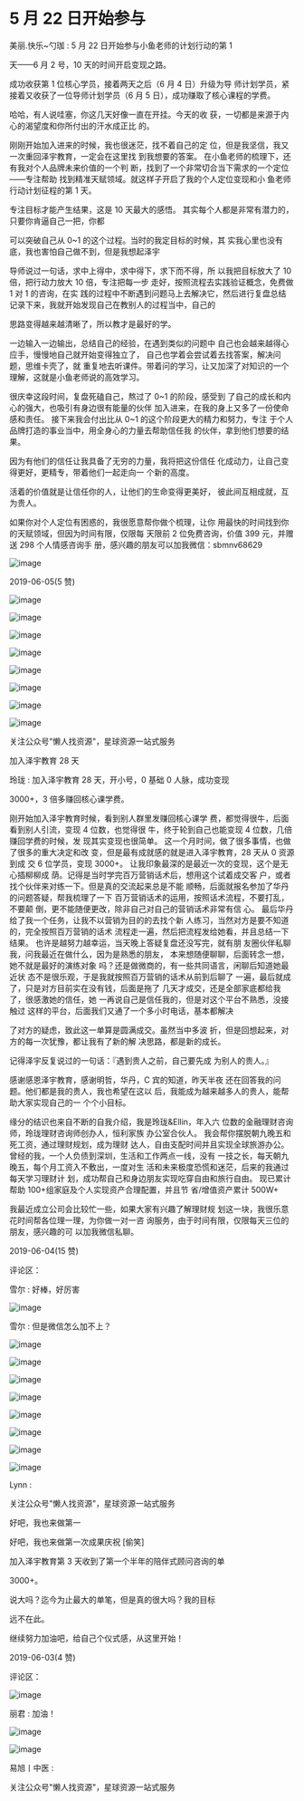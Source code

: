 # 5 月 22 日开始参与

美丽.快乐~勺珈 : 5 月 22 日开始参与小鱼老师的计划行动的第 1

天——6 月 2 号，10 天的时间开启变现之路。

成功收获第 1 位核心学员，接着两天之后（6 月 4 日）升级为导 师计划学员，紧接着又收获了一位导师计划学员（6 月 5 日），成功赚取了核心课程的学费。

哈哈，有人说哇塞，你这几天好像一直在开挂。今天的收 获，一切都是来源于内心的渴望度和你所付出的汗水成正比 的。

刚刚开始加入进来的时候，我也很迷茫，找不着自己的定 位，但是我坚信，我又一次重回泽宇教育，一定会在这里找 到我想要的答案。 在小鱼老师的梳理下，还有我对个人品牌未来价值的一个判 断，找到了一个非常切合当下需求的一个定位——专注帮助 找到精准天赋领域。就这样子开启了我的个人定位变现和小 鱼老师行动计划征程的第 1 天。

专注目标才能产生结果，这是 10 天最大的感悟。 其实每个人都是非常有潜力的，只要你肯逼自己一把，你都

可以突破自己从 0~1 的这个过程。当时的我定目标的时候，其 实我心里也没有底，我也害怕自己做不到，但是我想起泽宇

导师说过一句话，求中上得中，求中得下，求下而不得，所 以我把目标放大了 10 倍，把行动力放大 10 倍，专注把每一步 走好，按照流程去实践验证概念，免费做 1 对 1 的咨询，在实 践的过程中不断遇到问题马上去解决它，然后进行复盘总结 记录下来，我就开始发现自己在教别人的过程当中，自己的

思路变得越来越清晰了，所以教才是最好的学。

一边输入一边输出，总结自己的经验，在遇到类似的问题中 自己也会越来越得心应手，慢慢地自己就开始变得独立了， 自己也学着会尝试着去找答案，解决问题，思维卡壳了，就 重复地去听课件。带着问的学习，让又加深了对知识的一个 理解，这就是小鱼老师说的高效学习。

很庆幸这段时间，复盘死磕自己，熬过了 0~1 的阶段，感受到 了自己的成长和内心的强大，也吸引有身边很有能量的伙伴 加入进来，在我的身上又多了一份使命感和责任。 接下来我会付出比从 0~1 的这个阶段更大的精力和努力，专注 于个人品牌打造的事业当中，用全身心的力量去帮助信任我 的伙伴，拿到他们想要的结果。

因为有他们的信任让我具备了无穷的力量，我将把这份信任 化成动力，让自己变得更好，更精专，带着他们一起走向一 个新的高度。

活着的价值就是让信任你的人，让他们的生命变得更美好， 彼此间互相成就，互为贵人。

如果你对个人定位有困惑的，我很愿意帮你做个梳理，让你 用最快的时间找到你的天赋领域，但因为时间有限，仅限每 天限前 2 位免费咨询，价值 399 元，并赠送 298 个人情感咨询手 册，感兴趣的朋友可以加我微信：sbmnv68629

![image](img/Image_126.png)

2019-06-05(5 赞)

![image](img/Image_127.png)

![image](img/Image_128.png)

![image](img/Image_129.png)

![image](img/Image_130.png)

![image](img/Image_131.png)

![image](img/Image_132.png)

![image](img/Image_133.png)

![image](img/Image_134.png)

关注公众号"懒人找资源"，星球资源一站式服务

加入泽宇教育 28 天

玲珑 : 加入泽宇教育 28 天，开小号，0 基础 0 人脉，成功变现

3000+，3 倍多赚回核心课学费。

刚开始加入泽宇教育时候，看到别人群里发赚回核心课学 费，都觉得很牛，后面看到别人引流，变现 4 位数，也觉得很 牛，终于轮到自己也能变现 4 位数，几倍赚回学费的时候，发 现其实变现也很简单。 这一个月时间，做了很多事情，也做了很多的重大决定和改 变，但是最有成就感的就是进入泽宇教育，28 天从 0 资源到成 交 6 位学员，变现 3000+。 让我印象最深的是最近一次的变现，这个是无心插柳柳成 荫。记得是当时学完百万营销话术后，想用这个试着成交客 户，或者找个伙伴来对练一下。但是真的交流起来总是不能 顺畅，后面就报名参加了华丹的问题答疑，帮我梳理了一下 百万营销话术的运用，按照话术流程，不要打乱，不要颠 倒，更不能随便更改，除非自己对自己的营销话术非常有信 心。 最后华丹给了我一个任务，让我不以营销为目的的去找个新 人练习，当然对方是要不知道的，完全按照百万营销的话术 流程走一遍，然后把流程发给她看，并且总结一下结果。 也许是越努力越幸运，当天晚上答疑复盘还没写完，就有朋 友圈伙伴私聊我，问我最近在做什么，因为是熟悉的朋友， 本来想随便聊聊，后面转念一想，她不就是最好的演练对象 吗？还是做微商的，有一些共同语言，闲聊后知道她最近状 态不是很乐观，于是我就按照百万营销的话术从前到后聊了 一遍，最后就成了，只是对方目前实在没有钱，后面是拖了 几天才成交，还是全部家底都给我了，很感激她的信任，她 一再说自己是信任我的，但是对这个平台不熟悉，没接触过 这样的平台，后面我们又通了一个多小时电话，基本都解决

了对方的疑虑，致此这一单算是圆满成交。虽然当中多波 折，但是回想起来，对方的每一次犹豫，都让我有了新的解 决思路，都是新的成长。

记得泽宇反复说过的一句话：『遇到贵人之前，自己要先成 为别人的贵人。』

感谢感恩泽宇教育，感谢明哲，华丹，C 宾的知道，昨天半夜 还在回答我的问题。他们都是我的贵人，我也希望在这以 后，我能成为越来越多人的贵人，能帮助大家实现自己的一 个个小目标。

缘分的结识也来自不断的自我介绍，我是玲珑&Ellin，年入六 位数的金融理财咨询师，玲珑理财咨询师创办人，恒利家族 办公室合伙人。 我会帮你摆脱朝九晚五和死工资，通过理财规划，成为理财 达人，自由支配时间并且实现全球旅游办公。 曾经的我，一个人负债到深圳，生活和工作两点一线，没有 一技之长，每天朝九晚五，每个月工资入不敷出，一度对生 活和未来极度恐慌和迷茫，后来的我通过每天学习理财计 划，成功帮自己和身边朋友实现吃穿自由和旅行自由。 现已累计帮助 100+组家庭及个人实现资产合理配置，并且节 省/增值资产累计 500W+

我最近成立公司会比较忙一些，如果大家有兴趣了解理财规 划这一块，我很乐意花时间帮各位理一理，为你做一对一咨 询服务，由于时间有限，仅限每天三位的朋友，感兴趣的可 以加我微信私聊。

2019-06-04(15 赞)

评论区：

雪尔 : 好棒，好厉害

![image](img/Image_135.png)

雪尔 : 但是微信怎么加不上？

![image](img/Image_136.png)

![image](img/Image_137.png)

![image](img/Image_138.png)

![image](img/Image_139.png)

![image](img/Image_140.png)

![image](img/Image_141.png)

![image](img/Image_142.png)

![image](img/Image_143.png)

Lynn :

关注公众号"懒人找资源"，星球资源一站式服务

好吧，我也来做第一

好吧，我也来做第一次成果庆祝 [偷笑]

加入泽宇教育第 3 天收到了第一个半年的陪伴式顾问咨询的单

3000+。

说大吗？迄今为止最大的单笔，但是真的很大吗？我的目标

远不在此。

继续努力加油吧，给自己个仪式感，从这里开始！

2019-06-03(4 赞)

评论区：

![image](img/Image_144.png)

丽君 : 加油！

![image](img/Image_145.png)

![image](img/Image_146.png)

易旭丨中医 :

关注公众号"懒人找资源"，星球资源一站式服务